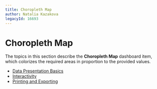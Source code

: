 ```yaml
---
title: Choropleth Map
author: Natalia Kazakova
legacyId: 16693
---
```

# Choropleth Map
The topics in this section describe the **Choropleth Map** dashboard item, which colorizes the required areas in proportion to the provided values.
* [Data Presentation Basics](choropleth-map/data-presentation-basics.md)
* [Interactivity](choropleth-map/interactivity.md)
* [Printing and Exporting](choropleth-map/printing-and-exporting.md)